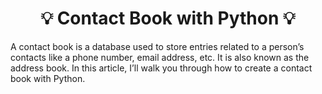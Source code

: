 ## <h1 align="center"> 💡 Contact Book with Python 💡 </h1>
A contact book is a database used to store entries related to a person’s contacts like a phone number, email address, etc. It is also known as the address book. In this article, I’ll walk you through how to create a contact book with Python.
